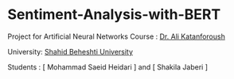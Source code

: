 # Sentiment-Analysis-with-BERT

 Project for Artificial Neural Networks Course : [Dr. Ali Katanforoush](https://scholar.google.com/citations?user=Z_z5rwcAAAAJ&hl=en)
 
 University: [Shahid Beheshti University](https://www.sbu.ac.ir/)

Students : [ Mohammad Saeid Heidari ]   and  [ Shakila Jaberi ]
